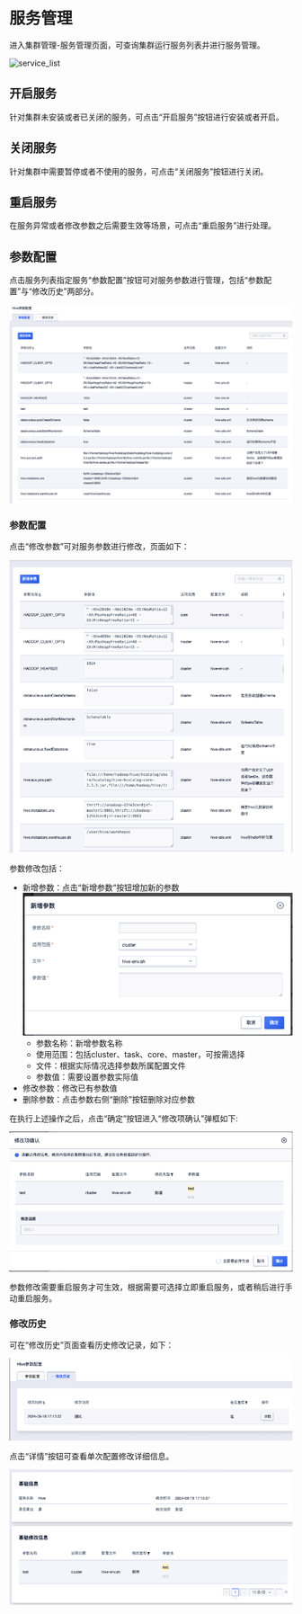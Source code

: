 # 服务管理

进入集群管理-服务管理页面，可查询集群运行服务列表并进行服务管理。

![service_list](../../images/guide/service_list.png)

## 开启服务

针对集群未安装或者已关闭的服务，可点击“开启服务”按钮进行安装或者开启。

## 关闭服务

针对集群中需要暂停或者不使用的服务，可点击“关闭服务”按钮进行关闭。

## 重启服务

在服务异常或者修改参数之后需要生效等场景，可点击“重启服务”进行处理。

## 参数配置

点击服务列表指定服务“参数配置”按钮可对服务参数进行管理，包括“参数配置”与“修改历史”两部分。

![config_update](../../images/config_update.png)

### 参数配置

点击“修改参数”可对服务参数进行修改，页面如下：

![config_updating](../../images/config_updating.png)

参数修改包括：

* 新增参数：点击“新增参数“按钮增加新的参数
   ![config_update_add](../../images/config_update_add.png)
   * 参数名称：新增参数名称
   * 使用范围：包括cluster、task、core、master，可按需选择
   * 文件：根据实际情况选择参数所属配置文件
   * 参数值：需要设置参数实际值
* 修改参数：修改已有参数值
* 删除参数：点击参数右侧“删除”按钮删除对应参数

在执行上述操作之后，点击“确定”按钮进入“修改项确认”弹框如下:

![config_update_statement](../../images/config_update_statement.png)

参数修改需要重启服务才可生效，根据需要可选择立即重启服务，或者稍后进行手动重启服务。

### 修改历史

可在“修改历史”页面查看历史修改记录，如下：

![config_update_history](../../images/config_update_history.png)

点击“详情”按钮可查看单次配置修改详细信息。

![config_update_history_detail](../../images/config_update_history_detail.png)